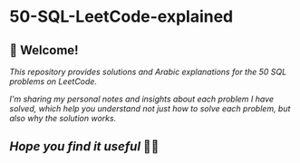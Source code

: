 # 50-SQL-LeetCode-explained
## 👋 Welcome!

 _This repository provides solutions and Arabic explanations for the 50 SQL problems on LeetCode._

 _I'm sharing my personal notes and insights about each problem I have solved, which help you understand not just how to solve each problem, but also why the solution works._

## *Hope you find it useful* 💖🥰
